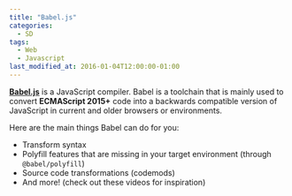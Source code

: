 ```yaml
---
title: "Babel.js"
categories:
  - SD
tags:
  - Web
  - Javascript
last_modified_at: 2016-01-04T12:00:00-01:00
---
```


**[Babel.js](https://babeljs.io/)** is a JavaScript compiler. Babel is a toolchain that is mainly used to convert **ECMAScript 2015+** code into a backwards compatible version of JavaScript in current and older browsers or environments.

Here are the main things Babel can do for you:

- Transform syntax
- Polyfill features that are missing in your target environment (through `@babel/polyfill`)
- Source code transformations (codemods)
- And more! (check out these videos for inspiration)

